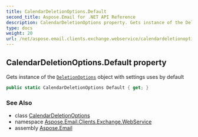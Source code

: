 ```yaml
---
title: CalendarDeletionOptions.Default
second_title: Aspose.Email for .NET API Reference
description: CalendarDeletionOptions property. Gets instance of the DeletionOptions object with settings uses by default
type: docs
weight: 20
url: /net/aspose.email.clients.exchange.webservice/calendardeletionoptions/default/
---
```

## CalendarDeletionOptions.Default property

Gets instance of the [`DeletionOptions`](../../deletionoptions/) object with settings uses by default

```csharp
public static CalendarDeletionOptions Default { get; }
```

### See Also

* class [CalendarDeletionOptions](../)
* namespace [Aspose.Email.Clients.Exchange.WebService](../../calendardeletionoptions/)
* assembly [Aspose.Email](../../../)


